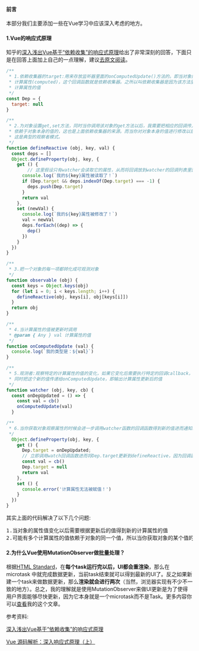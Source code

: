 #### 前言
本部分我们主要添加一些在Vue学习中应该深入考虑的地方。

#### 1.Vue的响应式原理
知乎的[深入浅出Vue基于“依赖收集”的响应式原理](https://zhuanlan.zhihu.com/p/29318017)给出了非常深刻的回答，下面只是在回答上面加上自己的一点理解，建议[去原文阅读](https://zhuanlan.zhihu.com/p/29318017)。
```js
/**
 * 1.依赖收集器的target:用来存放监听器里面的onComputedUpdate()方法的。即当对象的属性变化后需要依赖某个回调函数来计算出
 * 计算属性(computed)，这个回调函数就是依赖收集器。之所以叫依赖收集器是因为该方法里面往往都是对对象本身数据的依赖从而得到
 * 计算属性的值
 */
const Dep = {
  target: null
}

/**
 * 2.为对象设置get,set方法，同时当你调用该对象的get方法以后，我需要把相应的回调传入到一个数组中，因为所有的计算属性都是会
 * 依赖于对象本身的值的，这也是上面依赖收集器的来源。而当你对对象本身的值进行修改以后，其需要通知所有的计算属性去更新自身的值。
 * 这是典型的观察者模式。
 */
function defineReactive (obj, key, val) {
  const deps = []
  Object.defineProperty(obj, key, {
    get () {
        // 这里假设只有watcher会读取它的属性，从而将回调放到watcher的回调列表里面
      console.log(`我的${key}属性被读取了！`)
      if (Dep.target && deps.indexOf(Dep.target) === -1) {
        deps.push(Dep.target)
      }
      return val
    },
    set (newVal) {
      console.log(`我的${key}属性被修改了！`)
      val = newVal
      deps.forEach((dep) => {
        dep()
      })
    }
  })
}

/**
 * 3.把一个对象的每一项都转化成可观测对象
 */
function observable (obj) {
  const keys = Object.keys(obj)
  for (let i = 0; i < keys.length; i++) {
    defineReactive(obj, keys[i], obj[keys[i]])
  }
  return obj
}

/**
 * 4.当计算属性的值被更新时调用
 * @param { Any } val 计算属性的值
 */
function onComputedUpdate (val) {
  console.log(`我的类型是：${val}`)
}

/**
 * 5.观测者:观察特定的计算属性的值的变化，如果它变化后需要执行特定的回调callback，即cb函数。计算cb函数得到计算属性的值
 * 同时把这个新的值传递给onComputedUpdate，即输出计算属性更新后的值
 */
function watcher (obj, key, cb) {
  const onDepUpdated = () => {
    const val = cb()
    onComputedUpdate(val)
  }

/**
 * 6.当你获取对象观察属性的时候会进一步调用watcher函数的回调函数得到新的值进而通知给onComputedUpdate
 */
  Object.defineProperty(obj, key, {
    get () {
      Dep.target = onDepUpdated;
      // 立即调用watch回调函数进而将Dep.target更新到defineReactive，因为回调函数会读取Object上的值，从而调用其get方法
      const val = cb()
      Dep.target = null
      return val
    },
    set () {
      console.error('计算属性无法被赋值！')
    }
  })
}
```
其实上面的代码解决了以下几个问题:
<pre>
1.当对象的属性值变化以后需要根据更新后的值得到新的计算属性的值
2.可能有多个计算属性的值依赖于对象的同一个值，所以当你获取对象的某个值的时候需要以数组形式保存所有计算属性的回调函数
</pre>


#### 2.为什么Vue使用MutationObserver做批量处理？
根据[HTML Standard](https://www.zhihu.com/question/55364497/answer/144215284)，在**每个task运行完以后，UI都会重渲染**，那么在microtask 中就完成数据更新，当前task结束就可以得到最新的UI了。反之如果新建一个task来做数据更新，那么**渲染就会进行两次**（当然，浏览器实现有不少不一致的地方）。总之，我的理解就是使用MutationObserver来做UI更新是为了使得用户界面能够尽快更新，因为它本身就是一个microtask而不是Task。更多内容你可以[查看](https://github.com/liangklfangl/react-article-bucket/blob/master/others/nodejs-QA/browser-QA.md)我的这个文章。


参考资料:

[深入浅出Vue基于“依赖收集”的响应式原理](https://zhuanlan.zhihu.com/p/29318017)

[Vue 源码解析：深入响应式原理（上）](https://www.imooc.com/article/14466)
